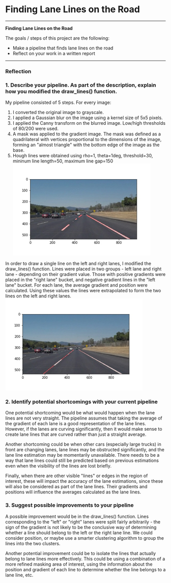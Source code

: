 # **Finding Lane Lines on the Road** 

---

**Finding Lane Lines on the Road**

The goals / steps of this project are the following:
* Make a pipeline that finds lane lines on the road
* Reflect on your work in a written report


[//]: # (Image References)

[image1]: ./test_images_output/solidWhiteCurve.jpg "Pipeline Output"
[image2]: ./test_images_output_lanes/solidWhiteCurve.jpg "Pipeline Output with Lane Lines"

---

### Reflection

### 1. Describe your pipeline. As part of the description, explain how you modified the draw_lines() function.

My pipeline consisted of 5 steps. For every image:
1. I converted the original image to grayscale.
2. I applied a Gaussian blur on the image using a kernel size of 5x5 pixels. 
3. I applied the Canny transform on the blurred image. Low/high thresholds of 80/200 were used.
4. A mask was applied to the gradient image. The mask was defined as a quadrilateral with vertices proportional to the dimensions of the image, forming an "almost triangle" with the bottom edge of the image as the base.
5. Hough lines were obtained using rho=1, theta=1deg, threshold=30, mininum line length=50, maximum line gap=150
![image1]

In order to draw a single line on the left and right lanes, I modified the draw_lines() function.
Lines were placed in two groups - left lane and right lane - depending on their gradient value. Those with positive gradients were placed in the "right lane" bucket, and negative gradient lines in the "left lane" bucket. For each lane, the average gradient and position were calculated. Using these values the lines were extrapolated to form the two lines on the left and right lanes.
![image2]

### 2. Identify potential shortcomings with your current pipeline

One potential shortcoming would be what would happen when the lane lines are not very straight. The pipeline assumes that taking the average of the gradient of each lane is a good representation of the lane lines. However, if the lanes are curving significantly, then it would make sense to create lane lines that are curved rather than just a straight average.

Another shortcoming could be when other cars (especially large trucks) in front are changing lanes, lane lines may be obstructed significantly, and the lane line estimation may be momentarily unavailable. There needs to be a way that lane lines could still be predicted based on previous estimations even when the visibility of the lines are lost briefly. 

Finally, when there are other visible "lines" or edges in the region of interest, these will impact the accuracy of the lane estimations, since these will also be considered as part of the lane lines. Their gradients and positions will influence the averages calculated as the lane lines.

### 3. Suggest possible improvements to your pipeline

A possible improvement would be in the draw_lines() function. Lines corresponding to the "left" or "right" lanes were split fairly arbitrarily - the sign of the gradient is not likely to be the conclusive way of determining whether a line should belong to the left or the right lane line. We could consider position, or maybe use a smarter clustering algorithm to group the lines into the two clusters. 

Another potential improvement could be to isolate the lines that actually belong to lane lines more effectively. This could be using a combination of a more refined masking area of interest, using the information about the position and gradient of each line to determine whether the line belongs to a lane line, etc.
